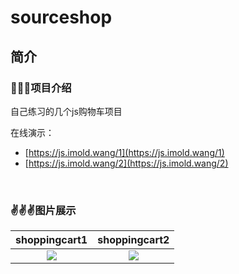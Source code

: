 # sourceshop



## 简介

### 🙂🙂🙂项目介绍

自己练习的几个js购物车项目

在线演示：
- [https://js.imold.wang/1](https://js.imold.wang/1)
- [https://js.imold.wang/2](https://js.imold.wang/2)

<br />

### ✌️✌️✌️图片展示

|                            shoppingcart1                            |                           shoppingcart2                            |
| :---------------------------------------------------------: | :---------------------------------------------------------: |
| ![](https://up.imold.wang/myprojects/imgs/jsshopcar/imgs/1/1.png) | ![](https://up.imold.wang/myprojects/imgs/jsshopcar/imgs/2/3.png) |
